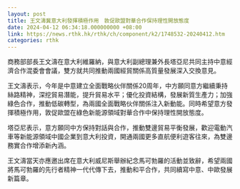 ```yaml
---
layout: post
title: 王文濤冀意大利發揮積極作用　敦促歐盟對華合作保持理性開放態度
date: 2024-04-12 06:34:18.000000000 +08:00
link: https://news.rthk.hk/rthk/ch/component/k2/1748532-20240412.htm
categories: rthk
---
```


商務部部長王文濤在意大利維羅納，與意大利副總理兼外長塔亞尼共同主持中意經濟合作混委會會議，雙方就共同推動兩國經貿關係高質量發展深入交換意見。

王文濤表示，今年是中意建立全面戰略伙伴關係20周年，中方願同意方繼續秉持絲路精神，深挖貿易潛能，提升貿易水平；優化投資結構，發展新質生產力；加強綠色合作，推動低碳轉型，為兩國全面戰略伙伴關係注入新動能。同時希望意方發揮積極作用，敦促歐盟在綠色新能源領域對華合作中保持理性開放態度。

塔亞尼表示，意方願同中方保持對話與合作，推動雙邊貿易平衡發展，歡迎電動汽車等新能源領域中國企業到意大利投資，開通兩國更多直航便利遊客往來，為雙邊務實合作增添新內涵。

王文濤當天亦應邀出席在意大利威尼斯舉辦紀念馬可勃羅的活動並致辭，希望兩國將馬可勃羅的先行者精神一代代傳下去，推動和平合作，共同續寫中意、中歐發展新篇章。
